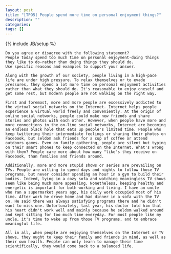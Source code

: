 ```yaml
---
layout: post
title: "[TPO5] People spend more time on personal enjoyment things?"
description: ""
categories: 
tags: []
---
```

{% include JB/setup %}

	Do you agree or disagree with the following statement? 
	People today spend too much time on personal enjoyment-doing things they like to do-rather than doing things they should do. 
	Use specific reasons and examples to support your answer.
	
	Along with the growth of our society, people living in a high-pace life are under high pressure. To relax themselves or to evade pressures, they spend a lot more time on personal enjoyment activities rather than what they should do. It's reasonable to enjoy oneself and get some rest, but modern people are not walking on the right way.
	
	First and foremost, more and more people are excessively addicted to the virtual social networks on the Internet. Internet helps people experience a virtual world freely and conveniently. At the origin of online social networks, people could make new friends and share stories and photos with each other. However, when people have more and more connections in the on-line social networks, Internet are becoming an endless black hole that eats up people's limited time. People who keep twittering their intermediate feelings or sharing their photos on Facebook, but seldom ask friends for a cup of coffee or attend outdoors games. Even on family gathering, people are silent but typing on their smart phones to keep connected on the Internet. What's wrong with them? People care more about how many "like"s they receive on Facebook, than families and friends around.
	
	Additionally, more and more stupid shows or series are prevailing on TVs. People are willing to spend days and nights to follow those TV programs, but never consider spending an hour in a gym to build their bodies. Indeed, lying in a cozy sofa and watching meaningless TV shows seem like being much more appealing. Nonetheless, keeping healthy and energetic is important for both working and living. I have an uncle who ran a supermarket years ago, his daily work occupied most of his time. After work he drove home and had dinner in a sofa with the TV on. He said there was always satisfying programs there and he didn't want to miss one. Unfortunately, last year, his doctor told him that his heart didn't work well and mainly because he seldom walked around and kept sitting for too much time everyday. For most people like my uncle, it's time to wake up from those TV programs, and to embrace meaningful life.
	
	All in all, when people are enjoying themselves on the Internet or TV shows, they ought to keep their family and friends in mind, as well as their own health. People can only learn to manage their time scientifically, they would come back to a balanced life.
	
	
